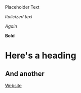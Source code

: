 Placeholder Text

*Italicized text*

_Again_

**Bold**

# Here's a heading

## And another

[Website](http://https://aap127.github.io/cse15l-lab-reports/)
